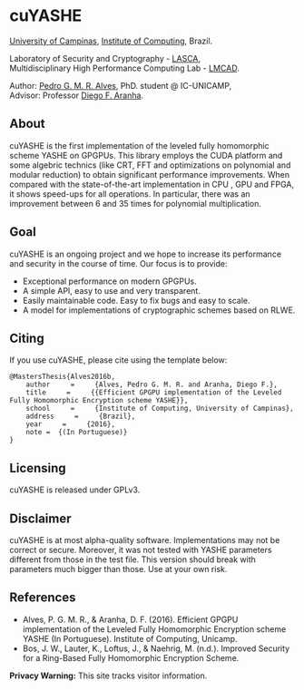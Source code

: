 # cuYASHE

[University of Campinas](http://www.unicamp.br), [Institute of Computing](http://www.ic.unicamp.br), Brazil.

Laboratory of Security and Cryptography - [LASCA](http://www.lasca.ic.unicamp.br),<br>
Multidisciplinary High Performance Computing Lab - [LMCAD](http://www.lmcad.ic.unicamp.br). <br>

Author: [Pedro G. M. R. Alves](http://www.iampedro.com), PhD. student @ IC-UNICAMP,<br/>
Advisor: Professor [Diego F. Aranha](http://www.ic.unicamp.br/~dfaranha). <br/>

## About

cuYASHE is the first implementation of the leveled fully homomorphic scheme YASHE on GPGPUs. This library employs the CUDA platform and some algebric technics (like CRT, FFT and optimizations on polynomial and modular reduction)  to obtain significant performance improvements. When compared with the state-of-the-art implementation in CPU , GPU and FPGA, it shows speed-ups for all operations. In particular, there was an improvement between 6 and 35 times for polynomial multiplication.

## Goal

cuYASHE is an ongoing project and we hope to increase its performance and security in the course of time. Our focus is to provide:

 * Exceptional performance on modern GPGPUs.
 * A simple API, easy to use and very transparent.
 * Easily maintainable code. Easy to fix bugs and easy to scale.
 * A model for implementations of cryptographic schemes based on RLWE.
 
## Citing
If you use cuYASHE, please cite using the template below:

	@MastersThesis{Alves2016b,
		author     =     {Alves, Pedro G. M. R. and Aranha, Diego F.},
		title     =     {{Efficient GPGPU implementation of the Leveled Fully Homomorphic Encryption scheme YASHE}},
		school     =     {Institute of Computing, University of Campinas},
		address     =     {Brazil},
		year     =     {2016},
		note = 	{(In Portuguese)}
	}

## Licensing

cuYASHE is released under GPLv3.

## Disclaimer

cuYASHE is at most alpha-quality software. Implementations may not be correct or secure. Moreover, it was not tested with YASHE parameters different from those in the test file. This version should break with parameters much bigger than those. Use at your own risk.

## References

- Alves, P. G. M. R., & Aranha, D. F. (2016). Efficient GPGPU implementation of the Leveled Fully Homomorphic Encryption scheme YASHE (In Portuguese). Institute of Computing, Unicamp.
- Bos, J. W., Lauter, K., Loftus, J., & Naehrig, M. (n.d.). Improved Security for a Ring-Based Fully Homomorphic Encryption Scheme.


**Privacy Warning:** This site tracks visitor information.


